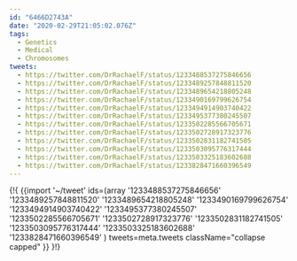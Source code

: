 ```yaml
---
id: "6466D2743A"
date: "2020-02-29T21:05:02.076Z"
tags:
  - Genetics
  - Medical
  - Chromosomes
tweets:
  - https://twitter.com/DrRachaelF/status/1233488537275846656
  - https://twitter.com/DrRachaelF/status/1233489257848811520
  - https://twitter.com/DrRachaelF/status/1233489654218805248
  - https://twitter.com/DrRachaelF/status/1233490169799626754
  - https://twitter.com/DrRachaelF/status/1233494914903740422
  - https://twitter.com/DrRachaelF/status/1233495377380245507
  - https://twitter.com/DrRachaelF/status/1233502285566705671
  - https://twitter.com/DrRachaelF/status/1233502728917323776
  - https://twitter.com/DrRachaelF/status/1233502831182741505
  - https://twitter.com/DrRachaelF/status/1233503095776317444
  - https://twitter.com/DrRachaelF/status/1233503325183602688
  - https://twitter.com/DrRachaelF/status/1233828471660396549
---
```

{!{ {{import '~/tweet' ids=(array
  '1233488537275846656'
  '1233489257848811520'
  '1233489654218805248'
  '1233490169799626754'
  '1233494914903740422'
  '1233495377380245507'
  '1233502285566705671'
  '1233502728917323776'
  '1233502831182741505'
  '1233503095776317444'
  '1233503325183602688'
  '1233828471660396549'
) tweets=meta.tweets className="collapse capped" }} }!}
